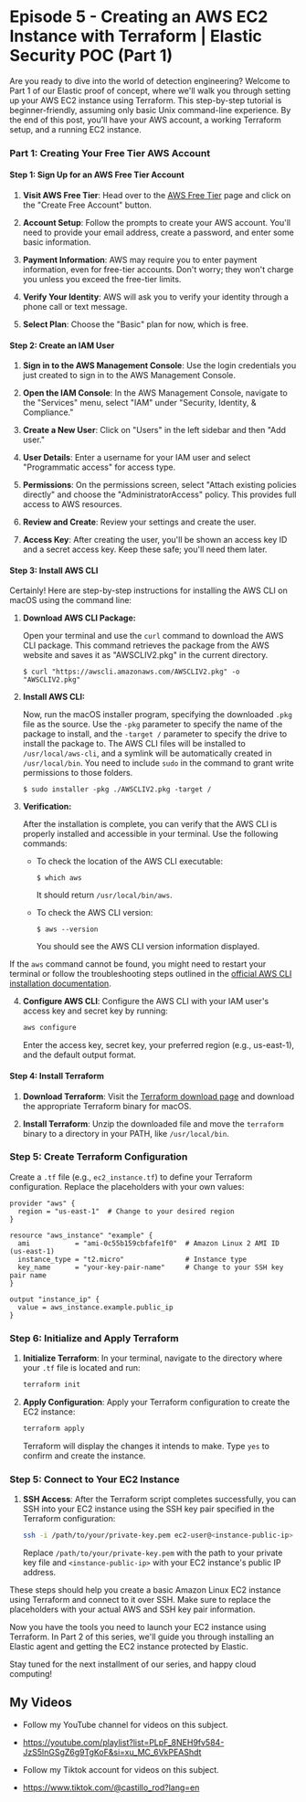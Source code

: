 # Episode 5 - Creating an AWS EC2 Instance with Terraform | Elastic Security POC (Part 1)

Are you ready to dive into the world of detection engineering? Welcome to Part 1 of our Elastic proof of concept, where we'll walk you through setting up your AWS EC2 instance using Terraform. This step-by-step tutorial is beginner-friendly, assuming only basic Unix command-line experience. By the end of this post, you'll have your AWS account, a working Terraform setup, and a running EC2 instance.

### **Part 1: Creating Your Free Tier AWS Account**

#### **Step 1: Sign Up for an AWS Free Tier Account**

1. **Visit AWS Free Tier**: Head over to the [AWS Free Tier](https://aws.amazon.com/free/) page and click on the "Create Free Account" button.

2. **Account Setup**: Follow the prompts to create your AWS account. You'll need to provide your email address, create a password, and enter some basic information.

3. **Payment Information**: AWS may require you to enter payment information, even for free-tier accounts. Don't worry; they won't charge you unless you exceed the free-tier limits.

4. **Verify Your Identity**: AWS will ask you to verify your identity through a phone call or text message.

5. **Select Plan**: Choose the "Basic" plan for now, which is free.

#### **Step 2: Create an IAM User**

1. **Sign in to the AWS Management Console**: Use the login credentials you just created to sign in to the AWS Management Console.

2. **Open the IAM Console**: In the AWS Management Console, navigate to the "Services" menu, select "IAM" under "Security, Identity, & Compliance."

3. **Create a New User**: Click on "Users" in the left sidebar and then "Add user."

4. **User Details**: Enter a username for your IAM user and select "Programmatic access" for access type.

5. **Permissions**: On the permissions screen, select "Attach existing policies directly" and choose the "AdministratorAccess" policy. This provides full access to AWS resources.

6. **Review and Create**: Review your settings and create the user.

7. **Access Key**: After creating the user, you'll be shown an access key ID and a secret access key. Keep these safe; you'll need them later.

#### **Step 3: Install AWS CLI**

Certainly! Here are step-by-step instructions for installing the AWS CLI on macOS using the command line:

1. **Download AWS CLI Package:**
   
   Open your terminal and use the `curl` command to download the AWS CLI package. This command retrieves the package from the AWS website and saves it as "AWSCLIV2.pkg" in the current directory.

   ```shell
   $ curl "https://awscli.amazonaws.com/AWSCLIV2.pkg" -o "AWSCLIV2.pkg"
   ```

2. **Install AWS CLI:**
   
   Now, run the macOS installer program, specifying the downloaded `.pkg` file as the source. Use the `-pkg` parameter to specify the name of the package to install, and the `-target /` parameter to specify the drive to install the package to. The AWS CLI files will be installed to `/usr/local/aws-cli`, and a symlink will be automatically created in `/usr/local/bin`. You need to include `sudo` in the command to grant write permissions to those folders.

   ```shell
   $ sudo installer -pkg ./AWSCLIV2.pkg -target /
   ```

3. **Verification:**
   
   After the installation is complete, you can verify that the AWS CLI is properly installed and accessible in your terminal. Use the following commands:

   - To check the location of the AWS CLI executable:

     ```shell
     $ which aws
     ```

     It should return `/usr/local/bin/aws`.

   - To check the AWS CLI version:

     ```shell
     $ aws --version
     ```

     You should see the AWS CLI version information displayed.

If the `aws` command cannot be found, you might need to restart your terminal or follow the troubleshooting steps outlined in the [official AWS CLI installation documentation](https://docs.aws.amazon.com/cli/latest/userguide/getting-started-install.html).

4. **Configure AWS CLI**: Configure the AWS CLI with your IAM user's access key and secret key by running:

   ```bash
   aws configure
   ```

   Enter the access key, secret key, your preferred region (e.g., us-east-1), and the default output format.

#### **Step 4: Install Terraform**

1. **Download Terraform**: Visit the [Terraform download page](https://www.terraform.io/downloads.html) and download the appropriate Terraform binary for macOS.

2. **Install Terraform**: Unzip the downloaded file and move the `terraform` binary to a directory in your PATH, like `/usr/local/bin`.


### **Step 5: Create Terraform Configuration**

Create a `.tf` file (e.g., `ec2_instance.tf`) to define your Terraform configuration. Replace the placeholders with your own values:

```hcl
provider "aws" {
  region = "us-east-1"  # Change to your desired region
}

resource "aws_instance" "example" {
  ami           = "ami-0c55b159cbfafe1f0"  # Amazon Linux 2 AMI ID (us-east-1)
  instance_type = "t2.micro"               # Instance type
  key_name      = "your-key-pair-name"     # Change to your SSH key pair name
}

output "instance_ip" {
  value = aws_instance.example.public_ip
}
```

### **Step 6: Initialize and Apply Terraform**

1. **Initialize Terraform**: In your terminal, navigate to the directory where your `.tf` file is located and run:

   ```bash
   terraform init
   ```

2. **Apply Configuration**: Apply your Terraform configuration to create the EC2 instance:

   ```bash
   terraform apply
   ```

   Terraform will display the changes it intends to make. Type `yes` to confirm and create the instance.

### **Step 5: Connect to Your EC2 Instance**

1. **SSH Access**: After the Terraform script completes successfully, you can SSH into your EC2 instance using the SSH key pair specified in the Terraform configuration:

   ```bash
   ssh -i /path/to/your/private-key.pem ec2-user@<instance-public-ip>
   ```

   Replace `/path/to/your/private-key.pem` with the path to your private key file and `<instance-public-ip>` with your EC2 instance's public IP address.

These steps should help you create a basic Amazon Linux EC2 instance using Terraform and connect to it over SSH. Make sure to replace the placeholders with your actual AWS and SSH key pair information.

Now you have the tools you need to launch your EC2 instance using Terraform. In Part 2 of this series, we'll guide you through installing an Elastic agent and getting the EC2 instance protected by Elastic.

Stay tuned for the next installment of our series, and happy cloud computing!

## My Videos

- Follow my YouTube channel for videos on this subject. 
- https://youtube.com/playlist?list=PLpF_8NEH9fv584-JzS5lnGSgZ6g9TgKoF&si=xu_MC_6VkPEAShdt

- Follow my Tiktok account for videos on this subject. 
- https://www.tiktok.com/@castillo_rod?lang=en

